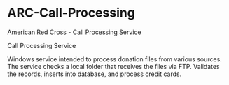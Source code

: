 # ARC-Call-Processing

American Red Cross - Call Processing Service

Call Processing Service

Windows service intended to process donation files from various sources.
The service checks a local folder that receives the files via FTP.
Validates the records, inserts into database, and process credit cards.

